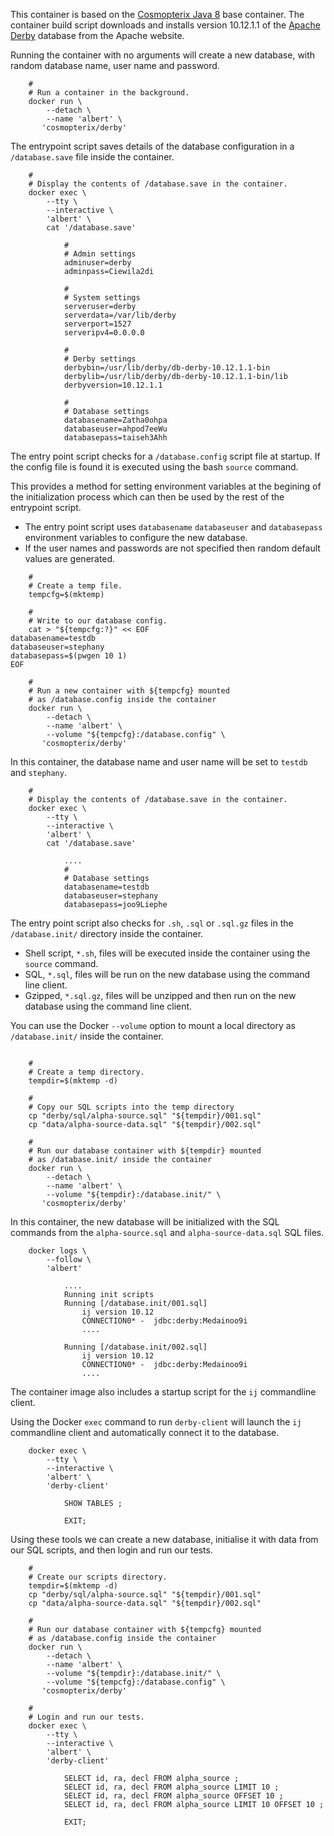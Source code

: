 This container is based on the [Cosmopterix Java 8](../java/8) base container.
The container build script downloads and installs version 10.12.1.1 of the [Apache Derby](https://db.apache.org/derby/)
database from the Apache website.

Running the container with no arguments will create a new database, with random database name, user name and password.

```
    #
    # Run a container in the background. 
    docker run \
        --detach \
        --name 'albert' \
       'cosmopterix/derby'

```

The entrypoint script saves details of the database configuration in a `/database.save` file inside the container.

```
    #
    # Display the contents of /database.save in the container.
    docker exec \
        --tty \
        --interactive \
        'albert' \
        cat '/database.save'

            #
            # Admin settings
            adminuser=derby
            adminpass=Ciewila2di

            #
            # System settings
            serveruser=derby
            serverdata=/var/lib/derby
            serverport=1527
            serveripv4=0.0.0.0

            #
            # Derby settings
            derbybin=/usr/lib/derby/db-derby-10.12.1.1-bin
            derbylib=/usr/lib/derby/db-derby-10.12.1.1-bin/lib
            derbyversion=10.12.1.1

            #
            # Database settings
            databasename=Zatha0ohpa
            databaseuser=ahpod7eeWu
            databasepass=taiseh3Ahh

```

The entry point script checks for a `/database.config` script file
at startup. If the config file is found it is executed using the
bash `source` command.

This provides a method for setting environment variables at the
begining of the initialization process which can then be used  by
the rest of the entrypoint script.

* The entry point script uses `databasename` `databaseuser` and `databasepass`
environment variables to configure the new database.
* If the user names and passwords are not specified then random default
values are generated.

```
    #
    # Create a temp file.
    tempcfg=$(mktemp)
    
    #
    # Write to our database config.
    cat > "${tempcfg:?}" << EOF
databasename=testdb
databaseuser=stephany
databasepass=$(pwgen 10 1)
EOF

    #
    # Run a new container with ${tempcfg} mounted
    # as /database.config inside the container
    docker run \
        --detach \
        --name 'albert' \
        --volume "${tempcfg}:/database.config" \
       'cosmopterix/derby'

```

In this container, the database name and user name will be
set to `testdb` and `stephany`.

```
    #
    # Display the contents of /database.save in the container.
    docker exec \
        --tty \
        --interactive \
        'albert' \
        cat '/database.save'

            ....
            #
            # Database settings
            databasename=testdb
            databaseuser=stephany
            databasepass=joo9Liephe

```

The entry point script also checks for `.sh`, `.sql` or `.sql.gz` files
in the `/database.init/` directory inside the container.

* Shell script, `*.sh`, files will be executed inside the container using the `source` command.
* SQL, `*.sql`, files will be run on the new database using the command line client.
* Gzipped, `*.sql.gz`, files will be unzipped and then run on the new database using the command line client.

You can use the Docker `--volume` option to mount a local directory as `/database.init/` inside the container.

```

    #
    # Create a temp directory.
    tempdir=$(mktemp -d)
    
    #
    # Copy our SQL scripts into the temp directory
    cp "derby/sql/alpha-source.sql" "${tempdir}/001.sql"
    cp "data/alpha-source-data.sql" "${tempdir}/002.sql"

    #
    # Run our database container with ${tempdir} mounted
    # as /database.init/ inside the container
    docker run \
        --detach \
        --name 'albert' \
        --volume "${tempdir}:/database.init/" \
       'cosmopterix/derby'

```

In this container, the new database will be initialized with the SQL commands
from the `alpha-source.sql` and `alpha-source-data.sql` SQL files.

```
    docker logs \
        --follow \
        'albert'

            ....
            Running init scripts
            Running [/database.init/001.sql]
                ij version 10.12
                CONNECTION0* - 	jdbc:derby:Medainoo9i
                ....

            Running [/database.init/002.sql]
                ij version 10.12
                CONNECTION0* - 	jdbc:derby:Medainoo9i
                ....

```

The container image also includes a startup script for the `ij` commandline client.

Using the Docker `exec` command to run `derby-client` will launch the `ij` commandline client and automatically connect it to the database.

```
    docker exec \
        --tty \
        --interactive \
        'albert' \
        'derby-client'

            SHOW TABLES ;

            EXIT;

```

Using these tools we can create a new database, initialise it with data from our SQL scripts,
and then login and run our tests.

```
    #
    # Create our scripts directory.
    tempdir=$(mktemp -d)
    cp "derby/sql/alpha-source.sql" "${tempdir}/001.sql"
    cp "data/alpha-source-data.sql" "${tempdir}/002.sql"

    #
    # Run our database container with ${tempcfg} mounted
    # as /database.config inside the container
    docker run \
        --detach \
        --name 'albert' \
        --volume "${tempdir}:/database.init/" \
        --volume "${tempcfg}:/database.config" \
       'cosmopterix/derby'

    #
    # Login and run our tests.
    docker exec \
        --tty \
        --interactive \
        'albert' \
        'derby-client'

            SELECT id, ra, decl FROM alpha_source ;
            SELECT id, ra, decl FROM alpha_source LIMIT 10 ;
            SELECT id, ra, decl FROM alpha_source OFFSET 10 ;
            SELECT id, ra, decl FROM alpha_source LIMIT 10 OFFSET 10 ;

            EXIT;

```

